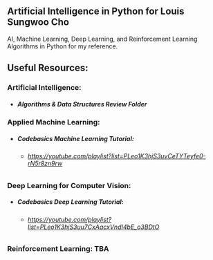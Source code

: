 ## Artificial Intelligence in Python for Louis Sungwoo Cho

AI, Machine Learning, Deep Learning, and Reinforcement Learning Algorithms in Python for my reference.

## Useful Resources:

### Artificial Intelligence: 
 - ##### Algorithms & Data Structures Review Folder

### Applied Machine Learning: 
 - ##### Codebasics Machine Learning Tutorial: 
   - ###### https://youtube.com/playlist?list=PLeo1K3hjS3uvCeTYTeyfe0-rN5r8zn9rw

### Deep Learning for Computer Vision: 
 - ##### Codebasics Deep Learning Tutorial:
   - ###### https://youtube.com/playlist?list=PLeo1K3hjS3uu7CxAacxVndI4bE_o3BDtO

### Reinforcement Learning: TBA
